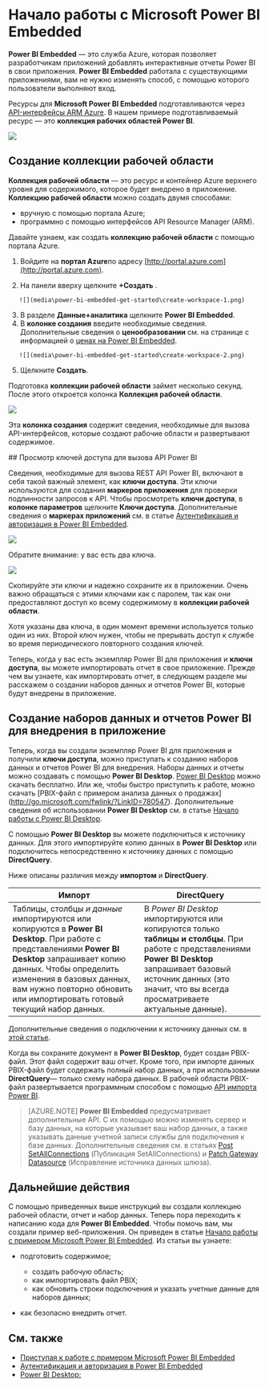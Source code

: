 <properties
   pageTitle="Начало работы с Microsoft Power BI Embedded"
   description="Power BI Embedded, добавление интерактивных отчетов Power BI в приложение бизнес-аналитики"
   services="power-bi-embedded"
   documentationCenter=""
   authors="guyinacube"
   manager="erikre"
   editor=""
   tags=""/>
<tags
   ms.service="power-bi-embedded"
   ms.devlang="NA"
   ms.topic="hero-article"
   ms.tgt_pltfrm="NA"
   ms.workload="powerbi"
   ms.date="10/04/2016"
   ms.author="asaxton"/>


# <a name="get-started-with-microsoft-power-bi-embedded"></a>Начало работы с Microsoft Power BI Embedded

**Power BI Embedded** — это служба Azure, которая позволяет разработчикам приложений добавлять интерактивные отчеты Power BI в свои приложения. **Power BI Embedded** работала с существующими приложениями, вам не нужно изменять способ, с помощью которого пользователи выполняют вход.

Ресурсы для **Microsoft Power BI Embedded** подготавливаются через [API-интерфейсы ARM Azure](https://msdn.microsoft.com/library/mt712306.aspx). В нашем примере подготавливаемый ресурс — это **коллекция рабочих областей Power BI**.

![](media\power-bi-embedded-get-started\introduction.png)

## <a name="create-a-workspace-collection"></a>Создание коллекции рабочей области
**Коллекция рабочей области** — это ресурс и контейнер Azure верхнего уровня для содержимого, которое будет внедрено в приложение. **Коллекцию рабочей области** можно создать двумя способами:

   -    вручную с помощью портала Azure;
   -    программно с помощью интерфейсов API Resource Manager (ARM).

Давайте узнаем, как создать **коллекцию рабочей области** с помощью портала Azure.

   1.   Войдите на **портал Azure**по адресу [http://portal.azure.com](http://portal.azure.com).

   2.   На панели вверху щелкните **+Создать** .

       ![](media\power-bi-embedded-get-started\create-workspace-1.png)

   3.   В разделе **Данные+аналитика** щелкните **Power BI Embedded**.
   4.   В **колонке создания** введите необходимые сведения. Дополнительные сведения о **ценообразовании** см. на странице с информацией о [ценах на Power BI Embedded](http://go.microsoft.com/fwlink/?LinkID=760527).

       ![](media\power-bi-embedded-get-started\create-workspace-2.png)

   5. Щелкните **Создать**.

Подготовка **коллекции рабочей области** займет несколько секунд. После этого откроется колонка **Коллекция рабочей области**.

   ![](media\power-bi-embedded-get-started\create-workspace-3.png)

Эта **колонка создания** содержит сведения, необходимые для вызова API-интерфейсов, которые создают рабочие области и развертывают содержимое.

<a name="view-access-keys"/>
## <a name="view-power-bi-api-access-keys"></a>Просмотр ключей доступа для вызова API Power BI

Сведения, необходимые для вызова REST API Power BI, включают в себя такой важный элемент, как **ключи доступа**. Эти ключи используются для создания **маркеров приложения** для проверки подлинности запросов к API. Чтобы просмотреть **ключи доступа**, в **колонке параметров** щелкните **Ключи доступа**. Дополнительные сведения о **маркерах приложений** см. в статье [Аутентификация и авторизация в Power BI Embedded](power-bi-embedded-app-token-flow.md).

   ![](media\power-bi-embedded-get-started\access-keys.png)

Обратите внимание: у вас есть два ключа.

   ![](media\power-bi-embedded-get-started\access-keys-2.png)

Скопируйте эти ключи и надежно сохраните их в приложении. Очень важно обращаться с этими ключами как с паролем, так как они предоставляют доступ ко всему содержимому в **коллекции рабочей области**.

Хотя указаны два ключа, в один момент времени используется только один из них. Второй ключ нужен, чтобы не прерывать доступ к службе во время периодического повторного создания ключей.

Теперь, когда у вас есть экземпляр Power BI для приложения и **ключи доступа**, вы можете импортировать отчет в свое приложение. Прежде чем вы узнаете, как импортировать отчет, в следующем разделе мы расскажем о создании наборов данных и отчетов Power BI, которые будут внедрены в приложение.

## <a name="create-power-bi-datasets-and-reports-to-embed-into-an-app"></a>Создание наборов данных и отчетов Power BI для внедрения в приложение

Теперь, когда вы создали экземпляр Power BI для приложения и получили **ключи доступа**, можно приступать к созданию наборов данных и отчетов Power BI для внедрения. Наборы данных и отчеты можно создавать с помощью **Power BI Desktop**. [Power BI Desktop](https://powerbi.microsoft.com/documentation/powerbi-desktop-get-the-desktop/) можно скачать бесплатно. Или же, чтобы быстро приступить к работе, можно скачать [PBIX-файл с примером анализа данных о продажах] (http://go.microsoft.com/fwlink/?LinkID=780547). Дополнительные сведения об использовании **Power BI Desktop** см. в статье [Начало работы с Power BI Desktop](https://powerbi.microsoft.com/en-us/guided-learning/powerbi-learning-0-2-get-started-power-bi-desktop).

С помощью **Power BI Desktop** вы можете подключиться к источнику данных. Для этого импортируйте копию данных в **Power BI Desktop** или подключитесь непосредственно к источнику данных с помощью **DirectQuery**.

Ниже описаны различия между **импортом** и **DirectQuery**.

|Импорт | DirectQuery
|---|---
|Таблицы, столбцы *и данные* импортируются или копируются в **Power BI Desktop**. При работе с представлениями **Power BI Desktop** запрашивает копию данных. Чтобы определить изменения в базовых данных, вам нужно повторно обновить или импортировать готовый текущий набор данных.|В *Power BI Desktop* импортируются или копируются только **таблицы и столбцы**. При работе с представлениями **Power BI Desktop** запрашивает базовый источник данных (это значит, что вы всегда просматриваете актуальные данные).

Дополнительные сведения о подключении к источнику данных см. в [этой статье](power-bi-embedded-connect-datasource.md).

Когда вы сохраните документ в **Power BI Desktop**, будет создан PBIX-файл. Этот файл содержит ваш отчет. Кроме того, при импорте данных PBIX-файл будет содержать полный набор данных, а при использовании **DirectQuery**— только схему набора данных. В рабочей области PBIX-файл развертывается программным способом с помощью [API импорта Power BI](https://msdn.microsoft.com/library/mt711504.aspx).

> [AZURE.NOTE] **Power BI Embedded** предусматривает дополнительные API. С их помощью можно изменять сервер и базу данных, на которые указывает ваш набор данных, а также указывать данные учетной записи службы для подключения к базе данных. Дополнительные сведения см. в статьях [Post SetAllConnections](https://msdn.microsoft.com/library/mt711505.aspx) (Публикация SetAllConnections) и [Patch Gateway Datasource](https://msdn.microsoft.com/library/mt711498.aspx) (Исправление источника данных шлюза).

## <a name="next-steps"></a>Дальнейшие действия
С помощью приведенных выше инструкций вы создали коллекцию рабочей области, отчет и набор данных. Теперь пора переходить к написанию кода для **Power BI Embedded**. Чтобы помочь вам, мы создали пример веб-приложения. Он приведен в статье [Начало работы с примером Microsoft Power BI Embedded](power-bi-embedded-get-started-sample.md). Из статьи вы узнаете:

  - подготовить содержимое;
      - создать рабочую область;
      - как импортировать файл PBIX;
      - как обновить строки подключения и указать учетные данные для наборов данных;

  - как безопасно внедрить отчет.

## <a name="see-also"></a>См. также
- [Приступая к работе с примером Microsoft Power BI Embedded](power-bi-embedded-get-started-sample.md)
- [Аутентификация и авторизация в Power BI Embedded](power-bi-embedded-app-token-flow.md)
- [Power BI Desktop;](https://powerbi.microsoft.com/documentation/powerbi-desktop-get-the-desktop/)



<!--HONumber=Oct16_HO2-->


